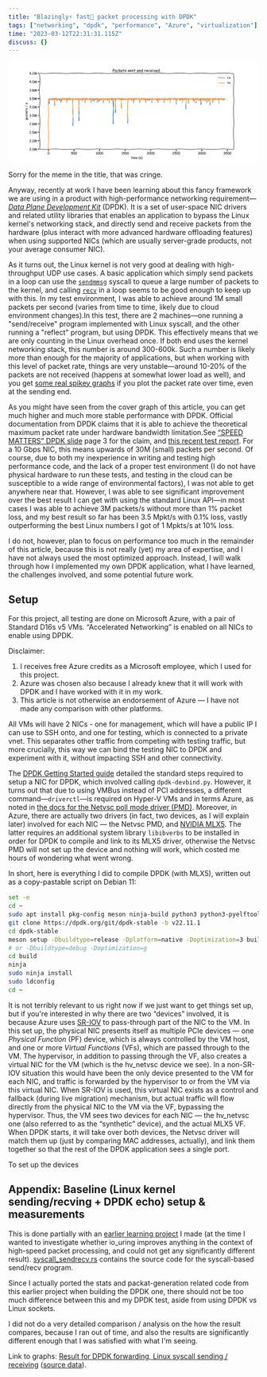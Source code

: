 ```yaml
---
title: "Blazingly⚡ fast🚀 packet processing with DPDK"
tags: ["networking", "dpdk", "performance", "Azure", "virtualization"]
time: "2023-03-12T22:31:31.115Z"
discuss: {}
---
```


![cover](packet-stats.svg)

Sorry for the meme in the title, that was cringe.

Anyway, recently at work I have been learning about this fancy framework we are using in a product with high-performance networking requirement&mdash;[*Data Plane Development Kit*](https://www.dpdk.org/) (DPDK). It is a set of user-space NIC drivers and related utility libraries that enables an application to bypass the Linux kernel's networking stack, and directly send and receive packets from the hardware (plus interact with more advanced hardware offloading features) when using supported NICs (which are usually server-grade products, not your average consumer NIC).

As it turns out, the Linux kernel is not very good at dealing with high-throughput UDP use cases. A basic application which simply send packets in a loop can use the [`sendmmsg`](https://man7.org/linux/man-pages/man2/sendmmsg.2.html) syscall to queue a large number of packets to the kernel, and calling [`recv`](https://man7.org/linux/man-pages/man2/recv.2.html) in a loop seems to be good enough to keep up with this. In my test environment, I was able to achieve around 1M small packets per second (varies from time to time, likely due to cloud environment changes).<footnote>In this test, there are 2 machines&mdash;one running a "send/receive" program implemented with Linux syscall, and the other running a "reflect" program, but using DPDK. This effectively means that we are only counting in the Linux overhead once. If both end uses the kernel networking stack, this number is around 300-600k.</footnote>
Such a number is likely more than enough for the majority of applications, but when working with this level of packet rate, things are very unstable&mdash;around 10-20% of the packets are not received (happens at somewhat lower load as well), and you get [some real spikey graphs](https://github.com/micromaomao/dpdk-project/blob/58db791568a3098ac6a8fafefb7b46a1ffb16090/data/a.ipynb) if you plot the packet rate over time, even at the sending end.

As you might have seen from the cover graph of this article, you can get much higher and much more stable performance with DPDK. Official documentation from DPDK claims that it is able to achieve the theoretical maximum packet rate under hardware bandwidth limitation.<footnote>See <a target="_blank" href="https://www.dpdk.org/wp-content/uploads/sites/35/2014/09/DPDK-SFSummit2014-HighPerformanceNetworkingLeveragingCommunity.pdf">&ldquo;SPEED MATTERS&rdquo; DPDK slide</a> page 3 for the claim, and <a target="_blank" href="https://fast.dpdk.org/doc/perf/DPDK_22_07_NVIDIA_Mellanox_NIC_performance_report.pdf">this recent test report</a>.</footnote>
For a 10 Gbps NIC, this means upwards of 30M (small) packets per second. Of course, due to both my inexperience in writing and testing high performance code, and the lack of a proper test environment (I do not have physical hardware to run these tests, and testing in the cloud can be susceptible to a wide range of environmental factors), I was not able to get anywhere near that. However, I was able to see significant improvement over the best result I can get with using the standard Linux API&mdash;in most cases I was able to achieve 3M packets/s without more than 1% packet loss, and my best result so far has been 3.5 Mpkt/s with 0.1% loss, vastly outperforming the best Linux numbers I got of 1 Mpkts/s at 10% loss.

I do not, however, plan to focus on performance too much in the remainder of this article, because this is not really (yet) my area of expertise, and I have not always used the most optimized approach. Instead, I will walk through how I implemented my own DPDK application, what I have learned, the challenges involved, and some potential future work.

## Setup

For this project, all testing are done on Microsoft Azure, with a pair of Standard D16s v5 VMs. “Accelerated Networking” is enabled on all NICs to enable using DPDK.

<div class="info">

Disclaimer:

1. I receives free Azure credits as a Microsoft employee, which I used for this project.
2. Azure was chosen also because I already knew that it will work with DPDK and I have worked with it in my work.
3. This article is not otherwise an endorsement of Azure &mdash; I have not made any comparison with other platforms.

</div>

All VMs will have 2 NICs - one for management, which will have a public IP I can use to SSH onto, and one for testing, which is connected to a private vnet. This separates other traffic from competing with testing traffic, but more crucially, this way we can bind the testing NIC to DPDK and experiment with it, without impacting SSH and other connectivity.

The [DPDK Getting Started guide](https://doc.dpdk.org/guides/linux_gsg/linux_drivers.html) detailed the standard steps required to setup a NIC for DPDK, which involved calling `dpdk-devbind.py`. However, it turns out that due to using VMBus instead of PCI addresses, a different command&mdash;`driverctl`&mdash;is required on Hyper-V VMs and in terms Azure, as noted in [the docs for the Netvsc poll mode driver (PMD)](https://doc.dpdk.org/guides/nics/netvsc.html). Moreover, in Azure, there are actually two drivers (in fact, two devices, as I will explain later) involved for each NIC &mdash; the Netvsc PMD, and [NVIDIA MLX5](https://doc.dpdk.org/guides/platform/mlx5.html). The latter requires an additional system library `libibverbs` to be installed in order for DPDK to compile and link to its MLX5 driver, otherwise the Netvsc PMD will not set up the device and nothing will work, which costed me hours of wondering what went wrong.

In short, here is everything I did to compile DPDK (with MLX5), written out as a copy-pastable script on Debian 11:

```bash
set -e
cd ~
sudo apt install pkg-config meson ninja-build python3 python3-pyelftools libnuma-dev clang make libibverbs-dev driverctl
git clone https://dpdk.org/git/dpdk-stable -b v22.11.1
cd dpdk-stable
meson setup -Dbuildtype=release -Dplatform=native -Doptimization=3 build
# or -Dbuildtype=debug -Doptimization=g
cd build
ninja
sudo ninja install
sudo ldconfig
cd ~
```

It is not terribly relevant to us right now if we just want to get things set up, but if you're interested in why there are two &ldquo;devices&rdquo; involved, it is because Azure uses [SR-IOV](https://learn.microsoft.com/en-us/windows-hardware/drivers/network/overview-of-single-root-i-o-virtualization--sr-iov-) to pass-through part of the NIC to the VM. In this set up, the physical NIC presents itself as multiple PCIe devices &mdash; one _Physical Function_ (PF) device, which is always controlled by the VM host, and one or more _Virtual Functions_ (VFs), which are passed through to the VM. The hypervisor, in addition to passing through the VF, also creates a virtual NIC for the VM (which is the hv_netvsc device we see). In a non-SR-IOV situation this would have been the only device presented to the VM for each NIC, and traffic is forwarded by the hypervisor to or from the VM via this virtual NIC. When SR-IOV is used, this virtual NIC exists as a control and fallback (during live migration) mechanism, but actual traffic will flow directly from the physical NIC to the VM via the VF, bypassing the hypervisor. Thus, the VM sees two devices for each NIC &mdash; the hv_netvsc one (also referred to as the &ldquo;synthetic&rdquo; device), and the actual MLX5 VF. When DPDK starts, it will take over both devices, the Netvsc driver will match them up (just by comparing MAC addresses, actually), and link them together so that the rest of the DPDK application sees a single port.

To set up the devices

## Appendix: Baseline (Linux kernel sending/recving + DPDK echo) setup &amp; measurements

This is done partially with an [earlier learning project](https://github.com/micromaomao/neuring) I made (at the time I wanted to investigate whether io_uring improves anything in the context of high-speed packet processing, and could not get any significantly different result). [syscall_sendrecv.rs](https://github.com/micromaomao/neuring/blob/d37c0b735689117d854992460946e36bbe9f9e58/src/io_impl/syscall_sendrecv.rs) contains the source code for the syscall-based send/recv program.

Since I actually ported the stats and packat-generation related code from this earlier project when building the DPDK one, there should not be too much difference between this and my DPDK test, aside from using DPDK vs Linux sockets.

I did not do a very detailed comparison / analysis on the how the result compares, because I ran out of time, and also the results are significantly different enough that I was satisfied with what I'm seeing.

Link to graphs: [Result for DPDK forwarding, Linux syscall sending / receiving](https://github.com/micromaomao/dpdk-project/blob/58db791568a3098ac6a8fafefb7b46a1ffb16090/data/a.ipynb) ([source data](https://github.com/micromaomao/dpdk-project/blob/58db791568a3098ac6a8fafefb7b46a1ffb16090/data/syscall-dpdk.csv)).
